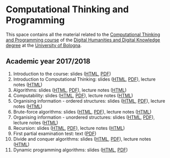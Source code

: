# Computational Thinking and Programming

This space contains all the material related to the [Computational Thinking and Programming course](http://www.artshumanitiesculturalheritage.unibo.it/en/programmes/course-unit-catalogue/course-unit/2017/424624) of the [Digital Humanities and Digital Knowledge degree](http://corsi.unibo.it/2cycle/digitalhumanitiesdigitalknowledge) at the [University of Bologna](http://www.unibo.it/en).

## Academic year 2017/2018

1. Introduction to the course: slides ([HTML](https://rawgit.com/essepuntato/comp-think/master/2017-2018/slides/00%20-%20Course%20introduction.html), [PDF](https://rawgit.com/essepuntato/comp-think/master/2017-2018/slides/00%20-%20Course%20introduction.pdf))
1. Introduction to Computational Thinking: slides ([HTML](https://rawgit.com/essepuntato/comp-think/master/2017-2018/slides/01%20-%20Introduction%20to%20Computational%20Thinking.html), [PDF](https://rawgit.com/essepuntato/comp-think/master/2017-2018/slides/01%20-%20Introduction%20to%20Computational%20Thinking.pdf)), lecture notes ([HTML](https://rawgit.com/essepuntato/comp-think/master/2017-2018/lecture-notes/01%20-%20Introduction%20to%20computational%20thinking/index.html))
1. Algorithms: slides ([HTML](https://rawgit.com/essepuntato/comp-think/master/2017-2018/slides/02%20-%20Algorithmsindex.html), [PDF](https://rawgit.com/essepuntato/comp-think/master/2017-2018/slides/02%20-%20Algorithms.pdf)), lecture notes ([HTML](https://rawgit.com/essepuntato/comp-think/master/2017-2018/lecture-notes/02%20-%20Algorithms/index.html))
1. Computability: slides ([HTML](https://rawgit.com/essepuntato/comp-think/master/2017-2018/slides/03%20-%20Computability.html), [PDF](https://rawgit.com/essepuntato/comp-think/master/2017-2018/slides/03%20-%20Computability.pdf)), lecture notes ([HTML](https://rawgit.com/essepuntato/comp-think/master/2017-2018/lecture-notes/03%20-%20Computability/index.html))
1. Organising information - ordered structures: slides ([HTML](https://rawgit.com/essepuntato/comp-think/master/2017-2018/slides/04%20-%20Organising%20information%20-%20ordered%20structures.html), [PDF](https://rawgit.com/essepuntato/comp-think/master/2017-2018/slides/04%20-%20Organising%20information%20-%20ordered%20structures.pdf)), lecture notes ([HTML](https://rawgit.com/essepuntato/comp-think/master/2017-2018/lecture-notes/04%20-%20Organising%20information%20-%20ordered%20structures/index.html))
1. Brute-force algorithms: slides ([HTML](https://rawgit.com/essepuntato/comp-think/master/2017-2018/slides/05%20-%20Brute-force%20algorithms.html), [PDF](https://rawgit.com/essepuntato/comp-think/master/2017-2018/slides/05%20-%20Brute-force%20algorithms.pdf)), lecture notes ([HTML](https://rawgit.com/essepuntato/comp-think/master/2017-2018/lecture-notes/05%20-%20Brute-force%20algorithms/index.html))
1. Organising information - unordered structures: slides ([HTML](https://rawgit.com/essepuntato/comp-think/master/2017-2018/slides/06%20-%20Organising%20information%20-%20unordered%20structures.html), [PDF](https://rawgit.com/essepuntato/comp-think/master/2017-2018/slides/06%20-%20Organising%20information%20-%20unordered%20structures.pdf)), lecture notes ([HTML](https://rawgit.com/essepuntato/comp-think/master/2017-2018/lecture-notes/06%20-%20Organising%20information%20-%20unordered%20structures/index.html))
1. Recursion: slides ([HTML](https://rawgit.com/essepuntato/comp-think/master/2017-2018/slides/07%20-%20Recursion.html), [PDF](https://rawgit.com/essepuntato/comp-think/master/2017-2018/slides/07%20-%20Recursion.pdf)), lecture notes ([HTML](https://rawgit.com/essepuntato/comp-think/master/2017-2018/lecture-notes/07%20-%20Recursion/index.html))
1. First partial examination test: text ([PDF](https://rawgit.com/essepuntato/comp-think/master/2017-2018/exams/first-partial-examination.pdf))
1. Divide and conquer algorithms: slides ([HTML](https://rawgit.com/essepuntato/comp-think/master/2017-2018/slides/08%20-%20Divide%20and%20conquer%20algorithms.html), [PDF](https://rawgit.com/essepuntato/comp-think/master/2017-2018/slides/08%20-%20Divide%20and%20conquer%20algorithms.pdf)), lecture notes ([HTML](https://rawgit.com/essepuntato/comp-think/master/2017-2018/lecture-notes/08%20-%20Divide%20and%20conquer%20algorithms/index.html))
1. Dynamic programming algorithms: slides ([HTML](https://rawgit.com/essepuntato/comp-think/master/2017-2018/slides/09%20-%20Dynamic%20programming%20algorithms.html), [PDF](https://rawgit.com/essepuntato/comp-think/master/2017-2018/slides/09%20-%20Dynamic%20programming%20algorithms.pdf))